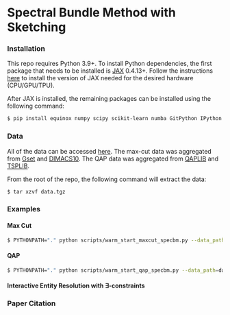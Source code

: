 # Spectral Bundle Method with Sketching



### Installation
This repo requires Python 3.9+. To install Python dependencies, the first package that needs to be installed is [JAX](https://github.com/google/jax) 0.4.13+. Follow the instructions [here](https://jax.readthedocs.io/en/latest/installation.html) to install the version of JAX needed for the desired hardware (CPU/GPU/TPU).

After JAX is installed, the remaining packages can be installed using the following command:
```bash
$ pip install equinox numpy scipy scikit-learn numba GitPython IPython mat73  
```

### Data
All of the data can be accessed [here](https://drive.google.com/uc?id=12spD7qZ_6NFVAlTlqxrykGh3VomRHPYy&export=download). The max-cut data was aggregated from [Gset](https://www.cise.ufl.edu/research/sparse/matrices/Gset/) and [DIMACS10](https://www.cise.ufl.edu/research/sparse/matrices/DIMACS10/index.html).
The QAP data was aggregated from [QAPLIB](https://qaplib.mgi.polymtl.ca/) and [TSPLIB](http://comopt.ifi.uni-heidelberg.de/software/TSPLIB95/tsp/).

From the root of the repo, the following command will extract the data:
```bash
$ tar xzvf data.tgz
```

### Examples

#### Max Cut
```bash
$ PYTHONPATH="." python scripts/warm_start_maxcut_specbm.py --data_path=data/maxcut/Gset/G1.mat --max_iters=5000 --max_time=360 --trace_factor=2.0 --rho=0.01 --beta=0.25 --k_curr=5 --k_past=0 --sketch_dim=10 --obj_gap_eps=1e-07 --infeas_gap_eps=1e-07 --max_infeas_eps=1e-07 --subprob_max_iters=100 --subprob_eps=1e-15 --lanczos_max_restarts=10 --warm_start_strategy="none" 
```

#### QAP
```bash
$ PYTHONPATH="." python scripts/warm_start_qap_specbm.py --data_path=data/qap/qapdata/chr12a.dat --max_iters=5000 --max_time=360 --trace_factor=2.0 --rho=0.01 --beta=0.25 --k_curr=5 --k_past=0 --obj_gap_eps=1e-07 --infeas_gap_eps=1e-07 --max_infeas_eps=1e-07 --subprob_max_iters=100 --subprob_eps=1e-15 --lanczos_max_restarts=100 --warm_start_strategy="none"
```


#### Interactive Entity Resolution with $\exists$-constraints

### Paper Citation